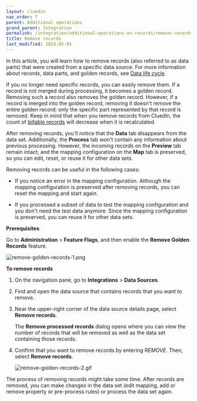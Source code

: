 ```yaml
---
layout: cluedin
nav_order: 7
parent: Additional operations
grand_parent: Integration
permalink: /integration/additional-operations-on-records/remove-records
title: Remove records
last_modified: 2024-05-01
---
```


In this article, you will learn how to remove records (also referred to as data parts) that were created from a specific data source. For more information about records, data parts, and golden records, see [Data life cycle](/key-terms-and-features/data-life-cycle).

If you no longer need specific records, you can easily remove them. If a record is not merged during processing, it becomes a golden record. Removing such a record also removes the golden record. However, if a record is merged into the golden record, removing it doesn't remove the entire golden record; only the specific part represented by that record is removed. Keep in mind that when you remove records from CluedIn, the count of [billable records](/key-terms-and-features/billable-records) will decrease when it is recalculated.

After removing records, you'll notice that the **Data** tab disappears from the data set. Additionally, the **Process** tab won't contain any information about previous processing. However, the incoming records on the **Preview** tab remain intact; and the mapping configuration on the **Map** tab is preserved, so you can edit, reset, or reuse it for other data sets.

Removing records can be useful in the following cases:

- If you notice an error in the mapping configuration. Although the mapping configuration is preserved after removing records, you can reset the mapping and start again.

- If you processed a subset of data to test the mapping configuration and you don't need the test data anymore. Since the mapping configuration is preserved, you can reuse it for other data sets.

**Prerequisites**

Go to **Administration** > **Feature Flags**, and then enable the **Remove Golden Records** feature.

![remove-golden-records-1.png](../../assets/images/integration/additional-operations/remove-golden-records-1.png)

**To remove records**

1. On the navigation pane, go to **Integrations** > **Data Sources**.

1. Find and open the data source that contains records that you want to remove.

1. Near the upper-right corner of the data source details page, select **Remove records**.

    The **Remove processed records** dialog opens where you can view the number of records that will be removed as well as the data set containing those records.

1. Confirm that you want to remove records by entering _REMOVE_. Then, select **Remove records**.

    ![remove-golden-records-2.gif](../../assets/images/integration/additional-operations/remove-golden-records-2.gif)

The process of removing records might take some time. After records are removed, you can make changes in the data set (edit mapping, add or remove property or pre-process rules) or process the data set again.